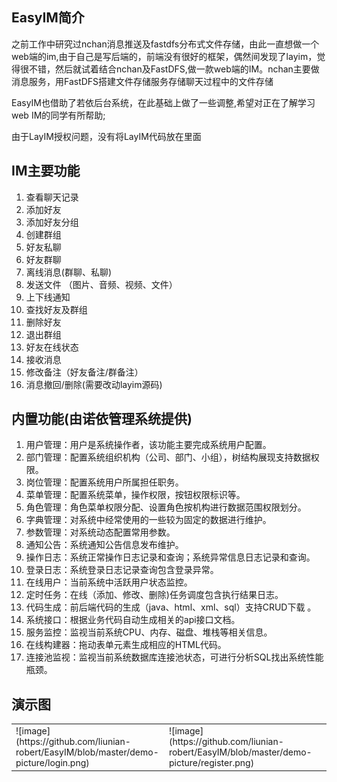 ## EasyIM简介

之前工作中研究过nchan消息推送及fastdfs分布式文件存储，由此一直想做一个web端的im,由于自己是写后端的，前端没有很好的框架，偶然间发现了layim，觉得很不错，然后就试着结合nchan及FastDFS,做一款web端的IM。nchan主要做消息服务，用FastDFS搭建文件存储服务存储聊天过程中的文件存储

EasyIM也借助了若依后台系统，在此基础上做了一些调整,希望对正在了解学习web IM的同学有所帮助;

由于LayIM授权问题，没有将LayIM代码放在里面


## IM主要功能
1.  查看聊天记录
2.  添加好友
3.  添加好友分组
4.  创建群组
5.  好友私聊
6.  好友群聊
7.  离线消息(群聊、私聊)
8.  发送文件 （图片、音频、视频、文件）
9.  上下线通知
10. 查找好友及群组
11. 删除好友
12. 退出群组
13. 好友在线状态
14. 接收消息
15. 修改备注（好友备注/群备注）
16. 消息撤回/删除(需要改动layim源码)

## 内置功能(由诺依管理系统提供)
1.  用户管理：用户是系统操作者，该功能主要完成系统用户配置。
2.  部门管理：配置系统组织机构（公司、部门、小组），树结构展现支持数据权限。
3.  岗位管理：配置系统用户所属担任职务。
4.  菜单管理：配置系统菜单，操作权限，按钮权限标识等。
5.  角色管理：角色菜单权限分配、设置角色按机构进行数据范围权限划分。
6.  字典管理：对系统中经常使用的一些较为固定的数据进行维护。
7.  参数管理：对系统动态配置常用参数。
8.  通知公告：系统通知公告信息发布维护。
9.  操作日志：系统正常操作日志记录和查询；系统异常信息日志记录和查询。
10. 登录日志：系统登录日志记录查询包含登录异常。
11. 在线用户：当前系统中活跃用户状态监控。
12. 定时任务：在线（添加、修改、删除)任务调度包含执行结果日志。
13. 代码生成：前后端代码的生成（java、html、xml、sql）支持CRUD下载 。
14. 系统接口：根据业务代码自动生成相关的api接口文档。
15. 服务监控：监视当前系统CPU、内存、磁盘、堆栈等相关信息。
16. 在线构建器：拖动表单元素生成相应的HTML代码。
17. 连接池监视：监视当前系统数据库连接池状态，可进行分析SQL找出系统性能瓶颈。

## 演示图

<table>
    <tr>
        <td>![image](https://github.com/liunian-robert/EasyIM/blob/master/demo-picture/login.png)</td>
        <td>![image](https://github.com/liunian-robert/EasyIM/blob/master/demo-picture/register.png)</td>
        <td><![image](https://github.com/liunian-robert/EasyIM/blob/master/demo-picture/registersuccess.png)</td>
    </tr>
    
</table>